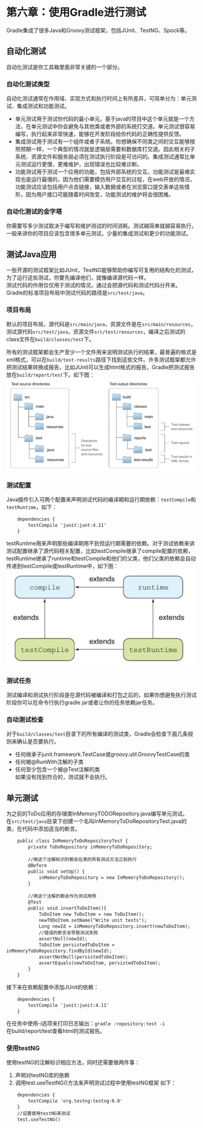 # 第六章：使用Gradle进行测试
 Gradle集成了很多Java和Groovy测试框架，包括JUnit、TestNG、Spock等。
## 自动化测试
 自动化测试是你工具箱里面非常关键的一个部分。
### 自动化测试类型
 自动化测试通常在作用域、实现方式和执行时间上有所差异，可简单分为：单元测试、集成测试和功能测试。

- 单元测试用于测试你代码的最小单元，基于java的项目中这个单元就是一个方法，在单元测试中你会避免与其他类或者外部的系统打交道。单元测试很容易编写，执行起来非常快速，能够在开发阶段给你代码的正确性提供反馈。
- 集成测试用于测试有一个组件或者子系统。你想确保不同类之间的交互能够按照预期一样，一个典型的情况就是逻辑层需要和数据库打交道。因此相关的子系统、资源文件和服务层必须在测试执行阶段是可访问的。集成测试通常比单元测试运行更慢，更难维护，出现错误也比较难诊断。
- 功能测试用于测试一个应用的功能，包括外部系统的交互。功能测试是最难实现也是运行最慢的，因为他们需要模仿用户交互的过程，在web开放的情况，功能测试应该包括用户点击链接，输入数据或者在浏览窗口提交表单这些情形，因为用户接口可能随着时间改变，功能测试的维护将会很困难。
### 自动化测试的金字塔
 你需要写多少测试取决于编写和维护测试的时间消耗。测试越简单就越容易执行，一般来讲你的项目应该包含很多单元测试，少量的集成测试和更少的功能测试。
## 测试Java应用
 一些开源的测试框架比如JUnit，TestNG能够帮助你编写可复用的结构化的测试，为了运行这些测试，你要先编译他们，就像编译源代码一样。  
 测试代码的作用仅仅用于测试的情况，通过会把源代码和测试代码分开来。Gradle的标准项目布局中测试代码的路径是```src/test/java```。
### 项目布局
 默认的项目布局，源代码是```src/main/java```，资源文件是在```src/main/resources```，测试源代码```src/test/java```，资源文件```src/test/resources```，编译之后测试的class文件在```build/classes/test```下。  
  
 所有的测试框架都会生产至少一个文件用来说明测试执行的结果，最普遍的格式是xml格式，可以在```build/test-results```路径下找到这些文件。许多测试框架都允许把测试结果转换成报告，比如JUnit可以生成html格式的报告，Gradle把测试报告放在```build/report/test```下。如下图：  
 ![Image](https://github.com/HousqLove/Reader/blob/eb20472c21a24e79a44b9f02bfa3ab3311342180/Android/Gradle%E5%AE%9E%E6%88%98/images/gradle-6-1.png)
### 测试配置
 Java插件引入可两个配置来声明测试代码的编译期和运行期依赖：```testCompile```和```testRuntime```，如下：  
```
	dependencies {
		testCompile 'junit:junt:4.11'
	}
```  
 testRuntime用来声明那些编译期用不到但运行期需要的依赖。对于测试依赖来讲测试配置继承了源代码相关配置，比如testCompile继承了compile配置的依赖，testRuntime继承了runtime和testCompile和他们的父类，他们父类的依赖会自动传递到testCompile或testRuntime中，如下图：  
 ![Image](https://github.com/HousqLove/Reader/blob/eb20472c21a24e79a44b9f02bfa3ab3311342180/Android/Gradle%E5%AE%9E%E6%88%98/images/gradle-6-2.png)
### 测试任务
 测试编译和测试执行阶段是在源代码被编译和打包之后的，如果你想避免执行测试阶段你可以在命令行执行gradle jar或者让你的任务依赖jar任务。
### 自动测试检查
 对于```build/classes/test```目录下的所有编译的测试类，Gradle会检查下面几条规则来确认是否要执行。

- 任何继承子junit.framework.TestCase或groovy.util.GroovyTestCase的类
- 任何被@RunWith注解的子类
- 任何至少包含一个被@Test注解的类  
 如果没有找到符合的，测试就不会执行。
## 单元测试
 为之前的ToDo应用的存储类InMemoryTODORepository.java编写单元测试。  
 在```src/test/java```目录下创建一个名叫InMemoryToDoRepositoryTest.java的类，在代码中添加适当的断言。
```
	public class InMemoryToDoRepositoryTest {
		private ToDoRepository inMemoryToDoRepository;

		//用这个注解标识的都会在类的所有测试方法之前执行
		@Before
		public void setUp() {
			inMemoryToDoRepository = new InMemoryToDoRepository();
		}

		//用这个注解的都会作为测试用例
		@Test
		public void insertToDoItem(){
			ToDoItem new ToDoItem = new ToDoItem();
			newTODoItem.setName("Write unit tests");
			Long newId = inMemoryToDoRepository.insert(newToDoItem);
			//错误的断言会导致测试失败
			assertNull(newId);
			ToDoItem persistedToDoItem = inMemoryToDoRepository.findById(newId);
			assertNotNull(persistedToDoItem);
			assertEquals(newToDoItem, persistedToDoItem);
		}
	}
```
 接下来在依赖配置中添加JUnit的依赖：
```
	dependencies {
		testCompile 'junit:junit:4.11'
	}
```
 在任务中使用-i选项来打印日志输出：```gradle :repository:test -i```   
 在build/report/test查看html的测试报告。
### 使用testNG
 使用testNG的注解标识相应方法，同时还需要做两件事：
1. 声明对testNG库的依赖
2. 调用test.useTestNG()方法来声明测试过程中使用testNG框架
 如下：  
```
	dependencies {
		testCompile 'org.testng:testng:6.8'
	}
	//设置使用testNG来测试
	test.useTestNG()
```